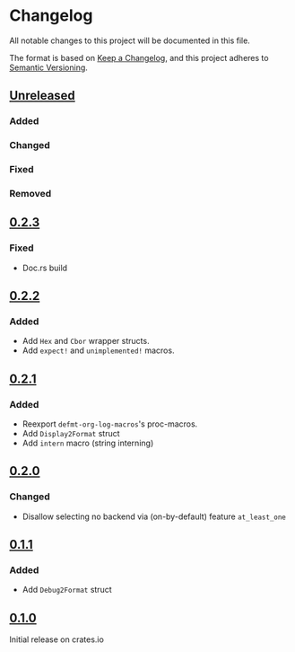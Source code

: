 # Changelog

All notable changes to this project will be documented in this file.

The format is based on [Keep a Changelog](https://keepachangelog.com/en/1.0.0/),
and this project adheres to [Semantic Versioning](https://semver.org/spec/v2.0.0.html).

## [Unreleased]
### Added

### Changed

### Fixed

### Removed

## [0.2.3]

### Fixed
- Doc.rs build

## [0.2.2]

### Added
- Add `Hex` and `Cbor` wrapper structs.
- Add `expect!` and `unimplemented!` macros.

## [0.2.1]

### Added
- Reexport `defmt-org-log-macros`'s proc-macros.
- Add `Display2Format` struct
- Add `intern` macro (string interning)

## [0.2.0]

### Changed
- Disallow selecting no backend via (on-by-default) feature `at_least_one`

## [0.1.1]

### Added
- Add `Debug2Format` struct


## [0.1.0]

Initial release on crates.io



[unreleased]: https://github.com/t-moe/defmt-or-log/compare/v0.2.3...master
[0.2.3]: https://github.com/t-moe/defmt-or-log/compare/v0.2.2...v0.2.3
[0.2.2]: https://github.com/t-moe/defmt-or-log/compare/v0.2.1...v0.2.2
[0.2.1]: https://github.com/t-moe/defmt-or-log/compare/v0.2.0...v0.2.1
[0.2.0]: https://github.com/t-moe/defmt-or-log/compare/v0.1.1...v0.2.0
[0.1.1]: https://github.com/t-moe/defmt-or-log/compare/v0.1.0...v0.1.1
[0.1.0]: https://github.com/t-moe/defmt-or-log/releases/tag/v0.1.0
